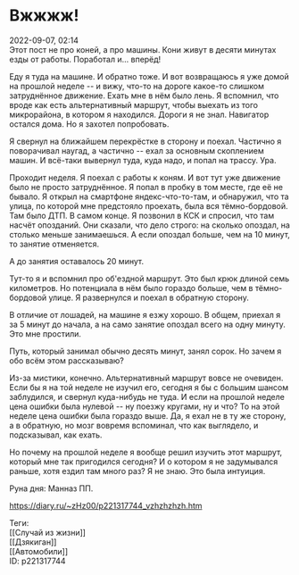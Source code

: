 Вжжжж!
=======

   
 2022-09-07, 02:14   
  Этот пост не про коней, а про машины. Кони живут в десяти минутах езды от работы. Поработал и... вперёд!   
   
 Еду я туда на машине. И обратно тоже. И вот возвращаюсь я уже домой на прошлой неделе -- и вижу, что-то на дороге какое-то слишком затруднённое движение. Ехать мне в нём было лень. Я вспомнил, что вроде как есть альтернативный маршрут, чтобы выехать из того микрорайона, в котором я находился. Дороги я не знал. Навигатор остался дома. Но я захотел попробовать.   
   
 Я свернул на ближайшем перекрёстке в сторону и поехал. Частично я поворачивал наугад, а частично -- ехал за основным скоплением машин. И всё-таки вывернул туда, куда надо, и попал на трассу. Ура.   
   
 Проходит неделя. Я поехал с работы к коням. И вот тут уже движение было не просто затруднённое. Я попал в пробку в том месте, где её не бывало. Я открыл на смартфоне яндекс-что-то-там, и обнаружил, что та улица, по которой мне предстояло проехать, была вся тёмно-бордовой. Там было ДТП. В самом конце. Я позвонил в КСК и спросил, что там насчёт опозданий. Они сказали, что дело строго: на сколько опоздал, на столько меньше занимаешься. А если опоздал больше, чем на 10 минут, то занятие отменяется.   
   
 А до занятия оставалось 20 минут.   
   
 Тут-то я и вспомнил про об'ездной маршрут. Это был крюк длиной семь километров. Но потенциала в нём было гораздо больше, чем в тёмно-бордовой улице. Я развернулся и поехал в обратную сторону.   
   
 В отличие от лошадей, на машине я езжу хорошо. В общем, приехал я за 5 минут до начала, а на само занятие опоздал всего на одну минуту. Это мне простили.   
   
 Путь, который занимал обычно десять минут, занял сорок. Но зачем я обо всём этом рассказываю?   
   
 Из-за мистики, конечно. Альтернативный маршрут вовсе не очевиден. Если бы я на той неделе не изучил его, сегодня я бы с большим шансом заблудился, и свернул куда-нибудь не туда. И если на прошлой неделе цена ошибки была нулевой -- ну поезжу кругами, ну и что? То на этой неделе цена ошибки была гораздо выше. Да, я ехал не в ту же сторону, а в обратную, но мозг вовремя вспоминал, что как выглядело, и подсказывал, как ехать.   
   
 Но почему на прошлой неделе я вообще решил изучить этот маршрут, который мне так пригодился сегодня? И о котором я не задумывался раньше, хотя ездил там много раз? Я не знаю. Это была интуиция.   
   
 Руна дня: Манназ ПП.   
    
 <https://diary.ru/~zHz00/p221317744_vzhzhzhzh.htm>   
   
 Теги:   
 [[Случай из жизни]]   
 [[Дзякиган]]   
 [[Автомобили]]   
 ID: p221317744